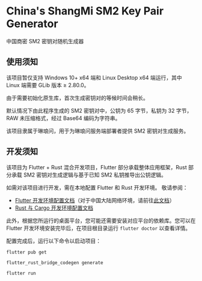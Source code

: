 # China's ShangMi SM2 Key Pair Generator

中国商密 SM2 密钥对随机生成器

## 使用须知

该项目暂仅支持 Windows 10+ x64 端和 Linux Desktop x64 端运行，其中 Linux 端需要 GLib 版本 ≥ 2.80.0。

由于需要初始化原生库，首次生成密钥对的等候时间会稍长。

默认情况下由此程序生成的 SM2 密钥对中，公钥为 65 字节，私钥为 32 字节，RAW 未压缩格式，经过 Base64 编码为字符串。

该项目隶属于琳琅问，用于为琳琅问服务端部署者提供 SM2 密钥对生成服务。

## 开发须知

该项目为 Flutter + Rust 混合开发项目，Flutter 部分承载整体应用框架，Rust 部分承载 SM2 密钥对生成逻辑与基于已知 SM2 私钥推导出公钥逻辑。

如需对该项目进行开发，需在本地配置 Flutter 和 Rust 开发环境。 敬请参阅：
- [Flutter 开发环境配置文档](https://docs.flutter.dev/get-started/install)（对于中国大陆网络环境，请前往[此文档](https://docs.flutter.cn/get-started/install)）
- [Rust 与 Cargo 开发环境配置文档](https://www.rust-lang.org/zh-CN/tools/install)

此外，根据您所运行的桌面平台，您可能还需要安装对应平台的依赖库。您可以在 Flutter 开发环境安装完毕后，在项目根目录运行 `flutter doctor` 以查看详情。

配置完成后，运行以下命令以启动项目：

```shell
flutter pub get
```

```shell
flutter_rust_bridge_codegen generate
```

```shell
flutter run
```
